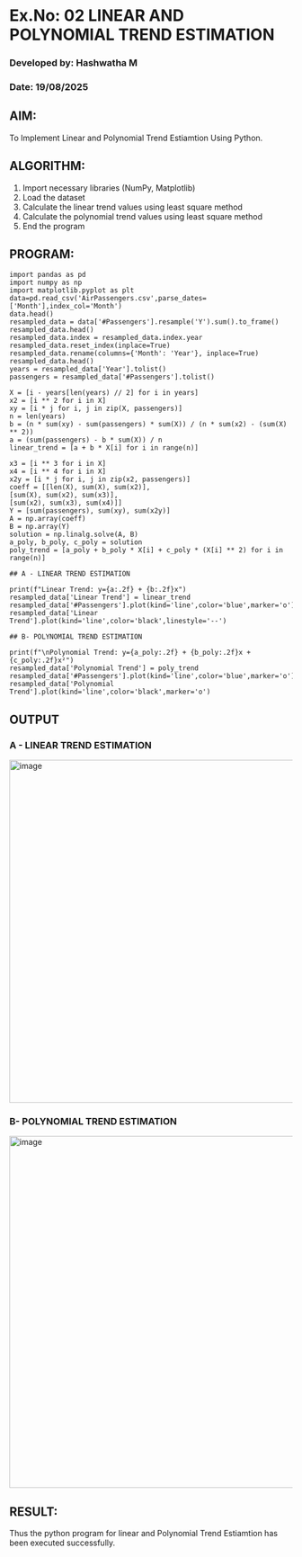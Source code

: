 # Ex.No: 02 LINEAR AND POLYNOMIAL TREND ESTIMATION
### Developed by: Hashwatha M
### Date: 19/08/2025
## AIM:
To Implement Linear and Polynomial Trend Estiamtion Using Python.

## ALGORITHM:
1. Import necessary libraries (NumPy, Matplotlib)
2. Load the dataset
3. Calculate the linear trend values using least square method
4. Calculate the polynomial trend values using least square method
5. End the program

## PROGRAM:
```
import pandas as pd
import numpy as np
import matplotlib.pyplot as plt
data=pd.read_csv('AirPassengers.csv',parse_dates=['Month'],index_col='Month')
data.head()
resampled_data = data['#Passengers'].resample('Y').sum().to_frame()
resampled_data.head()
resampled_data.index = resampled_data.index.year
resampled_data.reset_index(inplace=True)
resampled_data.rename(columns={'Month': 'Year'}, inplace=True)
resampled_data.head()
years = resampled_data['Year'].tolist()
passengers = resampled_data['#Passengers'].tolist()

X = [i - years[len(years) // 2] for i in years]
x2 = [i ** 2 for i in X]
xy = [i * j for i, j in zip(X, passengers)]
n = len(years)
b = (n * sum(xy) - sum(passengers) * sum(X)) / (n * sum(x2) - (sum(X) ** 2))
a = (sum(passengers) - b * sum(X)) / n
linear_trend = [a + b * X[i] for i in range(n)]

x3 = [i ** 3 for i in X]
x4 = [i ** 4 for i in X]
x2y = [i * j for i, j in zip(x2, passengers)]
coeff = [[len(X), sum(X), sum(x2)],
[sum(X), sum(x2), sum(x3)],
[sum(x2), sum(x3), sum(x4)]]
Y = [sum(passengers), sum(xy), sum(x2y)]
A = np.array(coeff)
B = np.array(Y)
solution = np.linalg.solve(A, B)
a_poly, b_poly, c_poly = solution
poly_trend = [a_poly + b_poly * X[i] + c_poly * (X[i] ** 2) for i in range(n)]
```
```
## A - LINEAR TREND ESTIMATION

print(f"Linear Trend: y={a:.2f} + {b:.2f}x")
resampled_data['Linear Trend'] = linear_trend
resampled_data['#Passengers'].plot(kind='line',color='blue',marker='o') 
resampled_data['Linear Trend'].plot(kind='line',color='black',linestyle='--')

```
```
## B- POLYNOMIAL TREND ESTIMATION

print(f"\nPolynomial Trend: y={a_poly:.2f} + {b_poly:.2f}x + {c_poly:.2f}x²")
resampled_data['Polynomial Trend'] = poly_trend
resampled_data['#Passengers'].plot(kind='line',color='blue',marker='o')
resampled_data['Polynomial Trend'].plot(kind='line',color='black',marker='o')

```
## OUTPUT

### A - LINEAR TREND ESTIMATION

<img width="748" height="610" alt="image" src="https://github.com/user-attachments/assets/cc934036-b732-4568-bed0-d276b6012273" />

### B- POLYNOMIAL TREND ESTIMATION

<img width="751" height="626" alt="image" src="https://github.com/user-attachments/assets/e5058689-63eb-4e63-a09e-f5816f560e40" />

## RESULT:
Thus the python program for linear and Polynomial Trend Estiamtion has been executed successfully.
